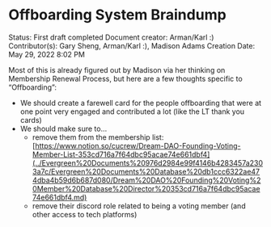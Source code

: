 # Offboarding System Braindump

Status: First draft completed
Document creator: Arman/Karl :)
Contributor(s): Gary Sheng, Arman/Karl :), Madison Adams
Creation Date: May 29, 2022 8:02 PM

Most of this is already figured out by Madison via her thinking on Membership Renewal Process, but here are a few thoughts specific to “Offboarding”:

- We should create a farewell card for the people offboarding that were at one point very engaged and contributed a lot (like the LT thank you cards)
- We should make sure to…
    - remove them from the membership list: [https://www.notion.so/cucrew/Dream-DAO-Founding-Voting-Member-List-353cd716a7f64dbc95acae74e661dbf4](../Evergreen%20Documents%20976d2984e99f4146b4283457a2303a7c/Evergreen%20Documents%20Database%20db1ccc6322ae474dba4b59d6b687d080/Dream%20DAO%20Founding%20Voting%20Member%20Database%20Director%20353cd716a7f64dbc95acae74e661dbf4.md)
    - remove their discord role related to being a voting member (and other access to tech platforms)
